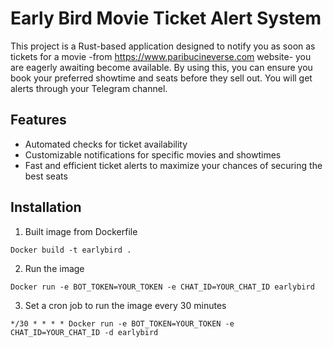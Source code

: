 # Early Bird Movie Ticket Alert System

This project is a Rust-based application designed to notify you as soon as tickets for a movie -from https://www.paribucineverse.com website- you are eagerly awaiting become available.
By using this, you can ensure you book your preferred showtime and seats before they sell out. You will get alerts through your Telegram channel.
## Features

- Automated checks for ticket availability
- Customizable notifications for specific movies and showtimes
- Fast and efficient ticket alerts to maximize your chances of securing the best seats

## Installation

1. Built image from Dockerfile

```
Docker build -t earlybird .
```

2. Run the image
```
Docker run -e BOT_TOKEN=YOUR_TOKEN -e CHAT_ID=YOUR_CHAT_ID earlybird
```
3. Set a cron job to run the image every 30 minutes
```
*/30 * * * * Docker run -e BOT_TOKEN=YOUR_TOKEN -e CHAT_ID=YOUR_CHAT_ID -d earlybird
```